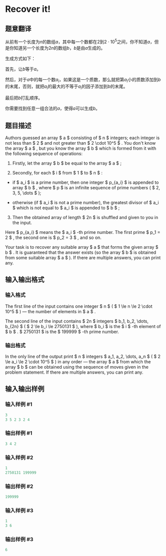 # Recover it!

## 题意翻译

从前有一个长度为$n$的数组$a$，其中每一个数都在$2$到$2\cdot10^5$之间，你不知道$a$，但是你知道另一个长度为$2n$的数组$b$，$b$是由$a$生成的。

生成方式如下：

首先，让$b$等于$a$。

然后，对于$a$中的每一个数$a_i$，如果这是一个质数，那么就把第$a_i$小的质数添加到$b$的末尾，否则，就把$a_i$的最大的不等于$a_i$的因子添加到$b$的末尾。

最后把$b$打乱顺序。

你需要找到任意一组合法的$a$，使得$a$可以生成$b$。

## 题目描述

Authors guessed an array $ a $ consisting of $ n $ integers; each integer is not less than $ 2 $ and not greater than $ 2 \cdot 10^5 $ . You don't know the array $ a $ , but you know the array $ b $ which is formed from it with the following sequence of operations:

1. Firstly, let the array $ b $ be equal to the array $ a $ ;

2. Secondly, for each $ i $ from $ 1 $ to $ n $ :

- if $ a_i $ is a prime number, then one integer $ p_{a_i} $ is appended to array $ b $ , where $ p $ is an infinite sequence of prime numbers ( $ 2, 3, 5, \dots $ );

- otherwise (if $ a_i $ is not a prime number), the greatest divisor of $ a_i $ which is not equal to $ a_i $ is appended to $ b $ ;

3. Then the obtained array of length $ 2n $ is shuffled and given to you in the input.

Here $ p_{a_i} $ means the $ a_i $ -th prime number. The first prime $ p_1 = 2 $ , the second one is $ p_2 = 3 $ , and so on.

Your task is to recover any suitable array $ a $ that forms the given array $ b $ . It is guaranteed that the answer exists (so the array $ b $ is obtained from some suitable array $ a $ ). If there are multiple answers, you can print any.

## 输入输出格式

### 输入格式

The first line of the input contains one integer $ n $ ( $ 1 \le n \le 2 \cdot 10^5 $ ) — the number of elements in $ a $ .

The second line of the input contains $ 2n $ integers $ b_1, b_2, \dots, b_{2n} $ ( $ 2 \le b_i \le 2750131 $ ), where $ b_i $ is the $ i $ -th element of $ b $ . $ 2750131 $ is the $ 199999 $ -th prime number.

### 输出格式

In the only line of the output print $ n $ integers $ a_1, a_2, \dots, a_n $ ( $ 2 \le a_i \le 2 \cdot 10^5 $ ) in any order — the array $ a $ from which the array $ b $ can be obtained using the sequence of moves given in the problem statement. If there are multiple answers, you can print any.

## 输入输出样例

### 输入样例 #1

```cpp
3
3 5 2 3 2 4

```
### 输出样例 #1

```cpp
3 4 2 
```


### 输入样例 #2

```cpp
1
2750131 199999

```
### 输出样例 #2

```cpp
199999 
```


### 输入样例 #3

```cpp
1
3 6

```
### 输出样例 #3

```cpp
6 
```



